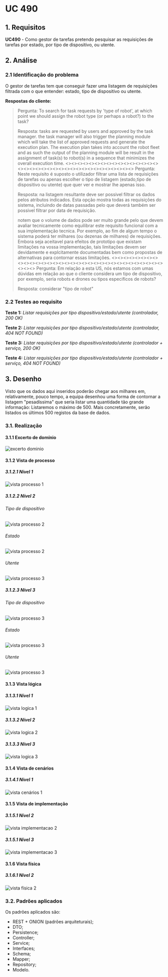 # UC 490

## 1. Requisitos

**UC490** - Como gestor de tarefas pretendo pesquisar as requisições de tarefas por estado, por tipo de dispositivo, ou utente.

## 2. Análise

### 2.1 Identificação do problema

O gestor de tarefas tem que conseguir fazer uma listagem de requisições filtrada com o que entender: estado, tipo de dispositivo ou utente.

**Respostas do cliente:**

> Pergunta: To search for task requests by 'type of robot', at which point we should assign the robot type (or perhaps a robot?) to the task?
>
> Resposta: tasks are requested by users and approved by the task manager. the task manager will also trigger the planning module which will take the list of approved requests and generate the execution plan. The execution plan takes into account the robot fleet and as such the output of the planning module will be result in the assignment of task(s) to robot(s) in a sequence that minimizes the overall execution time.
><><><><><><><><><><><><><><><><><><><><><><><><><><><><><><><><><><><><>
> Pergunta: Neste requisito é suposto o utilizador filtrar uma lista de requisições de tarefas ou apenas escolher o tipo de listagem (estado,tipo de dispositivo ou utente) que quer ver e mostrar lhe apenas isso.
>
> Resposta: na listagem resultante deve ser possivel filtrar os dados pelos atributos indicados. Esta opção mostra todas as requisições do sistema, incluindo de datas passadas pelo que deverá também ser possivel filtrar por data de requisição.
>
>notem que o volume de dados pode ser muito grande pelo que devem avaliar tecnicamente como equilibrar este requisito funcional com a sua implementação tecnica. Por exemplo, ao fim de algum tempo o sistema poderá ter milhares (ou dezenas de milhares) de requisições. Embora seja aceitavel para efeitos de prototipo que existam limitações na vossa implementação, tais limitações devem ser devidamente e explcitamente documentadas bem como propostas de alternativas para contornar essas limitações.
><><><><><><><><><><><><><><><><><><><><><><><><><><><><><><><><><><><><>
> Pergunta: Em relação a esta US, nós estamos com umas dúvidas em relação ao que o cliente considera um tipo de dispositivo, por exemplo, seria robots e drones ou tipos especificos de robots?
>
> Resposta: considerar "tipo de robot"

### 2.2 Testes ao requisito

**Teste 1:** *Listar requisições por tipo dispositivo/estado/utente (controlador, 200 OK)*

**Teste 2:** *Listar requisições por tipo dispositivo/estado/utente  (controlador, 404 NOT FOUND)*

**Teste 3:** *Listar requisições por tipo dispositivo/estado/utente  (controlador + serviço, 200 OK)*

**Teste 4:** *Listar requisições por tipo dispositivo/estado/utente  (controlador + serviço, 404 NOT FOUND)*

## 3. Desenho

Visto que os dados aqui inseridos poderão chegar aos milhares em, relativamente, pouco tempo, a equipa desenhou uma forma de contornar a listagem "pesadíssima" que seria listar uma quantidade tão grande informação:
Listaremos o máximo de 500. Mais concretamente, serão listados os últimos 500 registos da base de dados.

### 3.1. Realização

#### 3.1.1 Excerto de domínio

![excerto dominio](ed.svg "mdgt/DM.puml")

#### 3.1.2 Vista de processo

##### 3.1.2.1 Nível 1

![vista processo 1](vp1.svg "Vista processo - nível 1")

##### 3.1.2.2 Nível 2

###### Tipo de dispositivo

![vista processo 2](vp2a.svg "Vista processo - nível 2")

###### Estado

![vista processo 2](vp2b.svg "Vista processo - nível 2")

###### Utente

![vista processo 3](vp2c.svg "Vista processo - nível 3")

##### 3.1.2.3 Nível 3

###### Tipo de dispositivo

![vista processo 3](vp3a.svg "Vista processo - nível 3")

###### Estado

![vista processo 3](vp3b.svg "Vista processo - nível 3")

###### Utente

![vista processo 3](vp3c.svg "Vista processo - nível 3")

#### 3.1.3 Vista lógica

##### 3.1.3.1 Nível 1

![vista logica 1](/docs/logical_view/level1/vl1.svg "Vista lógica - nível 1")

##### 3.1.3.2 Nível 2

![vista logica 2](/docs/logical_view/sprint3/level2/VL2.svg "Vista lógica - nível 2")

##### 3.1.3.3 Nível 3

![vista logica 3](/docs/logical_view/sprint3/level3/MDGT.svg "Vista lógica - nível 3")

#### 3.1.4 Vista de cenários

##### 3.1.4.1 Nível 1

![vista cenários 1](/docs/scenario_view/level1/sv1.svg "Vista cenários - nível 1")

#### 3.1.5 Vista de implementação

##### 3.1.5.1 Nível 2

![vista implementacao 2](/docs/implementation_view/iv2.svg "Vista implementação - nível 2")

##### 3.1.5.1 Nível 3

![vista implementacao 3](/docs/implementation_view/iv3.svg "Vista implementação - nível 3")

#### 3.1.6 Vista física

##### 3.1.6.1 Nível 2

![vista física 2](/docs/physical_view/level2/sprint3/VF2.svg "Vista física - nível 2")

### 3.2. Padrões aplicados

Os padrões aplicados são:

- REST + ONION (padrões arquiteturais);
- DTO;
- Persistence;
- Controller;
- Service;
- Interfaces;
- Schema;
- Mapper;
- Repository;
- Modelo.
